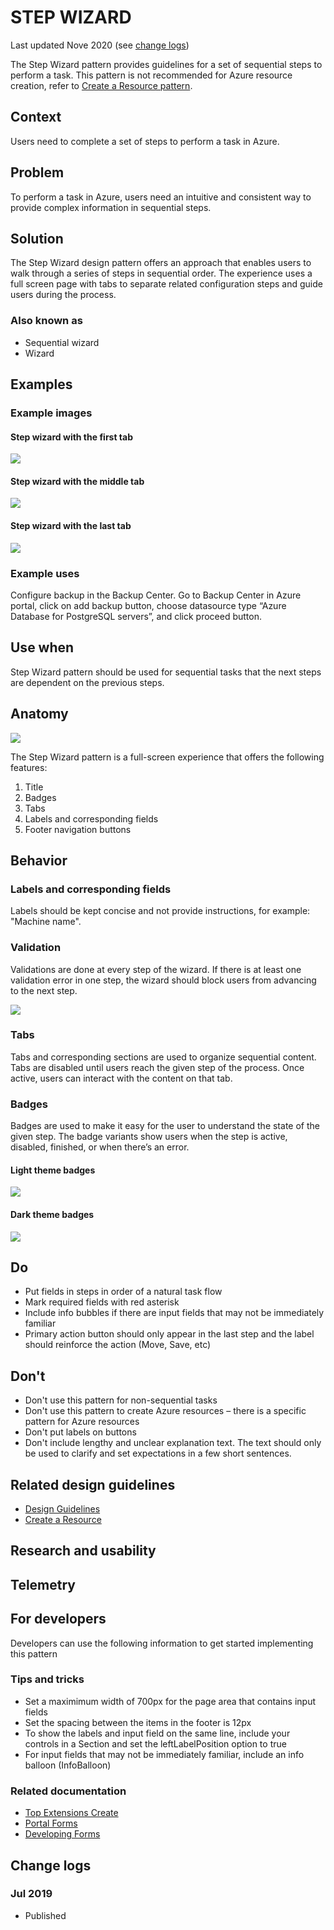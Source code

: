 <a name="step-wizard"></a>
# STEP WIZARD

Last updated Nove 2020 (see [change logs](#change-logs))

The Step Wizard pattern provides guidelines for a set of sequential steps to perform a task. This pattern is not recommended for Azure resource creation, refer to [Create a Resource pattern](design-patterns-resource-create.md). 

<a name="step-wizard-context"></a>
## Context
Users need to complete a set of steps to perform a task in Azure. 

<a name="step-wizard-problem"></a>
## Problem
To perform a task in Azure, users need an intuitive and consistent way to provide complex information in sequential steps. 

<a name="step-wizard-solution"></a>
## Solution
The Step Wizard design pattern offers an approach that enables users to walk through a series of steps in sequential order. The experience uses a full screen page with tabs to separate related configuration steps and guide users during the process. 

<a name="step-wizard-solution-also-known-as"></a>
### Also known as
* Sequential wizard 
* Wizard 

<a name="step-wizard-examples"></a>
## Examples

<a name="step-wizard-examples-example-images"></a>
### Example images
<a name="step-wizard-examples-example-images-step-wizard-with-the-first-tab"></a>
#### Step wizard with the first tab
<div style="max-width:800px">
<img alttext="example-first.png" src="../media/design-patterns-step-wizard/example-first.png"  />
</div>

<a name="step-wizard-examples-example-images-step-wizard-with-the-middle-tab"></a>
#### Step wizard with the middle tab
<div style="max-width:800px">
<img alttext="example-middle.png" src="../media/design-patterns-step-wizard/example-middle.png"  />
</div>
 
<a name="step-wizard-examples-example-images-step-wizard-with-the-last-tab"></a>
#### Step wizard with the last tab
<div style="max-width:800px">
<img alttext="example-last.png" src="../media/design-patterns-step-wizard/example-last.png"  />
</div>

<a name="step-wizard-examples-example-uses"></a>
### Example uses
Configure backup in the Backup Center. Go to Backup Center in Azure portal, click on add backup button, choose datasource type “Azure Database for PostgreSQL servers”, and click proceed button. 

<a name="step-wizard-use-when"></a>
## Use when
Step Wizard pattern should be used for sequential tasks that the next steps are dependent on the previous steps.

<a name="step-wizard-anatomy"></a>
## Anatomy
<div style="max-width:800px">
<img alttext="anatomy.png" src="../media/design-patterns-step-wizard/anatomy.png"  />
</div>
 
The Step Wizard pattern is a full-screen experience that offers the following features:
1.	Title
2.	Badges
3.	Tabs
4.	Labels and corresponding fields
5.	Footer navigation buttons

<a name="step-wizard-behavior"></a>
## Behavior
<a name="step-wizard-behavior-labels-and-corresponding-fields"></a>
### Labels and corresponding fields
Labels should be kept concise and not provide instructions, for example: "Machine name".

<a name="step-wizard-behavior-validation"></a>
### Validation
Validations are done at every step of the wizard. If there is at least one validation error in one step, the wizard should block users from advancing to the next step.
<div style="max-width:800px">
<img alttext="validation.png" src="../media/design-patterns-step-wizard/validation.png"  />
</div>
 
<a name="step-wizard-behavior-tabs"></a>
### Tabs
Tabs and corresponding sections are used to organize sequential content. Tabs are disabled until users reach the given step of the process. Once active, users can interact with the content on that tab.

<a name="step-wizard-behavior-badges"></a>
### Badges
Badges are used to make it easy for the user to understand the state of the given step. The badge variants show users when the step is active, disabled, finished, or when there’s an error.
<a name="step-wizard-behavior-badges-light-theme-badges"></a>
#### Light theme badges
<div style="max-width:800px">
<img alttext="light-theme.png" src="../media/design-patterns-step-wizard/light-theme.png"  />
</div>
 
<a name="step-wizard-behavior-badges-dark-theme-badges"></a>
#### Dark theme badges
<div style="max-width:800px">
<img alttext="dark-theme.png" src="../media/design-patterns-step-wizard/dark-theme.png"  />
</div>

<a name="step-wizard-do"></a>
## Do
* Put fields in steps in order of a natural task flow
* Mark required fields with red asterisk
* Include info bubbles if there are input fields that may not be immediately familiar
* Primary action button should only appear in the last step and the label should reinforce the action (Move, Save, etc)

<a name="step-wizard-don-t"></a>
## Don&#39;t
* Don't use this pattern for non-sequential tasks
* Don't use this pattern to create Azure resources – there is a specific pattern for Azure resources
* Don't put labels on buttons
* Don't include lengthy and unclear explanation text. The text should only be used to clarify and set expectations in a few short sentences.

<a name="step-wizard-related-design-guidelines"></a>
## Related design guidelines
* [Design Guidelines](top-design.md)
* [Create a Resource](design-patterns-resource-create.md)

<a name="step-wizard-research-and-usability"></a>
## Research and usability

<a name="step-wizard-telemetry"></a>
## Telemetry

<a name="step-wizard-for-developers"></a>
## For developers
Developers can use the following information to get started implementing this pattern

<a name="step-wizard-for-developers-tips-and-tricks"></a>
### Tips and tricks
* Set a maximimum width of 700px for the page area that contains input fields
* Set the spacing between the items in the footer is 12px
* To show the labels and input field on the same line, include your controls in a Section and set the leftLabelPosition option to true
* For input fields that may not be immediately familiar, include an info balloon (InfoBalloon)

<a name="step-wizard-for-developers-related-documentation"></a>
### Related documentation
* [Top Extensions Create](top-extensions-create.md)
* [Portal Forms](top-extensions-forms.md)
* [Developing Forms](portalfx-forms.md)

<a name="step-wizard-change-logs"></a>
## Change logs
<a name="step-wizard-change-logs-jul-2019"></a>
### Jul 2019
* Published
